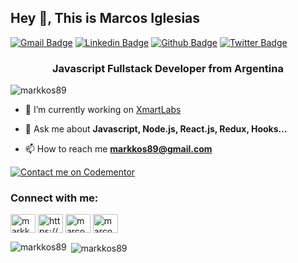 ## Hey 👋, This is Marcos Iglesias
[![Gmail Badge](https://img.shields.io/badge/-markkos89@gmail.com-c14438?style=flat&logo=Gmail&logoColor=white&link=mailto:markkos89@gmail.com)](mailto:markkos89@gmail.com) 
[![Linkedin Badge](https://img.shields.io/badge/https://www.linkedin.com/in/marcosiglesias-705a3256/?style=flat&logo=Linkedin&logoColor=white&link=https://www.linkedin.com/in/marcosiglesias-705a3256/)](https://www.linkedin.com/in/https://www.linkedin.com/in/marcosiglesias-705a3256/) 
[![Github Badge](https://img.shields.io/badge/-markkos89-grey?style=flat&logo=github&logoColor=white&link=https://github.com/markkos89/)](https://www.github.com/markkos89/) 
[![Twitter Badge](https://img.shields.io/badge/-markkos89-00acee?style=flat&logo=twitter&logoColor=white&link=https://twitter.com/markkos89/)](https://www.twitter.com/markkos89/) 

<h3 align="center">Javascript Fullstack Developer from Argentina</h3>

<p align="left"> <img src="https://komarev.com/ghpvc/?username=markkos89" alt="markkos89" /> </p>

- 🔭 I’m currently working on [XmartLabs](https://www.xmartlabs.com/)

- 💬 Ask me about **Javascript, Node.js, React.js, Redux, Hooks...**

- 📫 How to reach me **markkos89@gmail.com**

[![Contact me on Codementor](https://www.codementor.io/m-badges/marcosiglesias/find-me-on-cm-b.svg)](https://www.codementor.io/@marcosiglesias?refer=badge)

<p align="left">
<h3 align="left">Connect with me:</h3>
<a href="https://twitter.com/markko89" target="blank"><img align="center" src="https://cdn.jsdelivr.net/npm/simple-icons@3.0.1/icons/twitter.svg" alt="markko89" height="30" width="40" /></a>
<a href="https://linkedin.com/in/https://www.linkedin.com/in/marcos-iglesias-705a3256/" target="blank"><img align="center" src="https://cdn.jsdelivr.net/npm/simple-icons@3.0.1/icons/linkedin.svg" alt="https://www.linkedin.com/in/marcos-iglesias-705a3256/" height="30" width="40" /></a>
<a href="https://instagram.com/marcosiglesiasdev" target="blank"><img align="center" src="https://cdn.jsdelivr.net/npm/simple-icons@3.0.1/icons/instagram.svg" alt="marcosiglesiasdev" height="30" width="40" /></a>
<a href="https://www.codechef.com/users/marcos e iglesias" target="blank"><img align="center" src="https://cdn.jsdelivr.net/npm/simple-icons@3.1.0/icons/codechef.svg" alt="marcos e iglesias" height="30" width="40" /></a>
</p>

<p><img align="left" src="https://github-readme-stats.vercel.app/api/top-langs/?username=markkos89&layout=compact" alt="markkos89" /></p>

<p>&nbsp;<img align="center" src="https://github-readme-stats.vercel.app/api?username=markkos89&show_icons=true" alt="markkos89" /></p>

